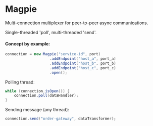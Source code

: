 # Magpie

Multi-connection multiplexer for peer-to-peer async communications.

Single-threaded 'poll', multi-threaded 'send'.


#### Concept by example:

```java
connection = new Magpie("service-id", port)
                    .addEndpoint("host_a", port_a)
                    .addEndpoint("host_b", port_b)
                    .addEndpoint("host_c", port_c)
                    .open();
```

Polling thread:

```java
while (connection.isOpen()) {
    connection.poll(dataHandler);
}
```

Sending message (any thread):

```java
connection.send("order-gateway", dataTransformer);
```
